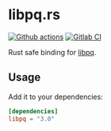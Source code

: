 # libpq.rs

[![Github actions](https://github.com/sanpii/libpq.rs/workflows/.github/workflows/ci.yml/badge.svg)](https://github.com/sanpii/libpq.rs/actions?query=workflow%3A.github%2Fworkflows%2Fci.yml)
[![Gitlab CI](https://gitlab.com/sanpi/libpq.rs/badges/main/pipeline.svg)](https://gitlab.com/sanpi/libpq.rs/commits/main)

Rust safe binding for [libpq](https://www.postgresql.org/docs/current/libpq.html).

## Usage

Add it to your dependencies:

```toml
[dependencies]
libpq = "3.0"
```

